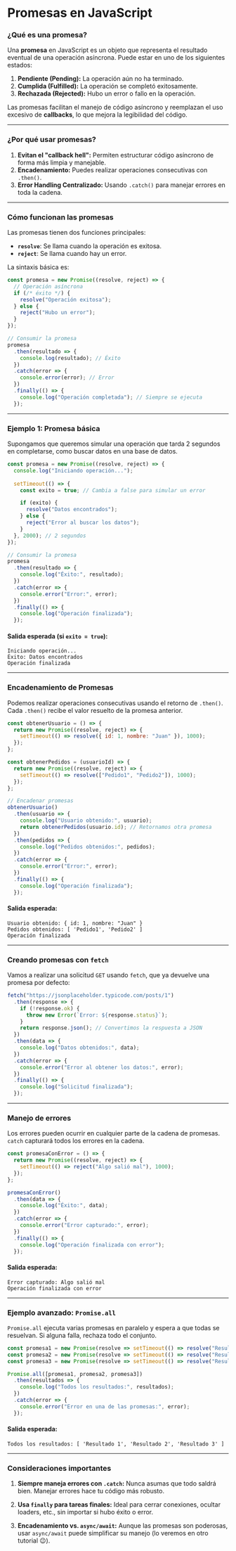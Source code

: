 # **Promesas en JavaScript**

### **¿Qué es una promesa?**

Una **promesa** en JavaScript es un objeto que representa el resultado eventual de una operación asíncrona. Puede estar en uno de los siguientes estados:

1. **Pendiente (Pending):** La operación aún no ha terminado.
2. **Cumplida (Fulfilled):** La operación se completó exitosamente.
3. **Rechazada (Rejected):** Hubo un error o fallo en la operación.

Las promesas facilitan el manejo de código asíncrono y reemplazan el uso excesivo de **callbacks**, lo que mejora la legibilidad del código.

---

### **¿Por qué usar promesas?**

1. **Evitan el "callback hell":** Permiten estructurar código asíncrono de forma más limpia y manejable.
2. **Encadenamiento:** Puedes realizar operaciones consecutivas con `.then()`.
3. **Error Handling Centralizado:** Usando `.catch()` para manejar errores en toda la cadena.

---

### **Cómo funcionan las promesas**

Las promesas tienen dos funciones principales:
- **`resolve`**: Se llama cuando la operación es exitosa.
- **`reject`**: Se llama cuando hay un error.

La sintaxis básica es:

```javascript
const promesa = new Promise((resolve, reject) => {
  // Operación asíncrona
  if (/* éxito */) {
    resolve("Operación exitosa");
  } else {
    reject("Hubo un error");
  }
});

// Consumir la promesa
promesa
  .then(resultado => {
    console.log(resultado); // Éxito
  })
  .catch(error => {
    console.error(error); // Error
  })
  .finally(() => {
    console.log("Operación completada"); // Siempre se ejecuta
  });
```

---

### **Ejemplo 1: Promesa básica**

Supongamos que queremos simular una operación que tarda 2 segundos en completarse, como buscar datos en una base de datos.

```javascript
const promesa = new Promise((resolve, reject) => {
  console.log("Iniciando operación...");
  
  setTimeout(() => {
    const exito = true; // Cambia a false para simular un error

    if (exito) {
      resolve("Datos encontrados");
    } else {
      reject("Error al buscar los datos");
    }
  }, 2000); // 2 segundos
});

// Consumir la promesa
promesa
  .then(resultado => {
    console.log("Éxito:", resultado);
  })
  .catch(error => {
    console.error("Error:", error);
  })
  .finally(() => {
    console.log("Operación finalizada");
  });
```

#### **Salida esperada (si `exito = true`):**
```
Iniciando operación...
Éxito: Datos encontrados
Operación finalizada
```

---

### **Encadenamiento de Promesas**

Podemos realizar operaciones consecutivas usando el retorno de `.then()`. Cada `.then()` recibe el valor resuelto de la promesa anterior.

```javascript
const obtenerUsuario = () => {
  return new Promise((resolve, reject) => {
    setTimeout(() => resolve({ id: 1, nombre: "Juan" }), 1000);
  });
};

const obtenerPedidos = (usuarioId) => {
  return new Promise((resolve, reject) => {
    setTimeout(() => resolve(["Pedido1", "Pedido2"]), 1000);
  });
};

// Encadenar promesas
obtenerUsuario()
  .then(usuario => {
    console.log("Usuario obtenido:", usuario);
    return obtenerPedidos(usuario.id); // Retornamos otra promesa
  })
  .then(pedidos => {
    console.log("Pedidos obtenidos:", pedidos);
  })
  .catch(error => {
    console.error("Error:", error);
  })
  .finally(() => {
    console.log("Operación finalizada");
  });
```

#### **Salida esperada:**
```
Usuario obtenido: { id: 1, nombre: "Juan" }
Pedidos obtenidos: [ 'Pedido1', 'Pedido2' ]
Operación finalizada
```

---

### **Creando promesas con `fetch`**

Vamos a realizar una solicitud `GET` usando `fetch`, que ya devuelve una promesa por defecto:

```javascript
fetch("https://jsonplaceholder.typicode.com/posts/1")
  .then(response => {
    if (!response.ok) {
      throw new Error(`Error: ${response.status}`);
    }
    return response.json(); // Convertimos la respuesta a JSON
  })
  .then(data => {
    console.log("Datos obtenidos:", data);
  })
  .catch(error => {
    console.error("Error al obtener los datos:", error);
  })
  .finally(() => {
    console.log("Solicitud finalizada");
  });
```

---

### **Manejo de errores**

Los errores pueden ocurrir en cualquier parte de la cadena de promesas. `catch` capturará todos los errores en la cadena.

```javascript
const promesaConError = () => {
  return new Promise((resolve, reject) => {
    setTimeout(() => reject("Algo salió mal"), 1000);
  });
};

promesaConError()
  .then(data => {
    console.log("Éxito:", data);
  })
  .catch(error => {
    console.error("Error capturado:", error);
  })
  .finally(() => {
    console.log("Operación finalizada con error");
  });
```

#### **Salida esperada:**
```
Error capturado: Algo salió mal
Operación finalizada con error
```

---

### **Ejemplo avanzado: `Promise.all`**

`Promise.all` ejecuta varias promesas en paralelo y espera a que todas se resuelvan. Si alguna falla, rechaza todo el conjunto.

```javascript
const promesa1 = new Promise(resolve => setTimeout(() => resolve("Resultado 1"), 1000));
const promesa2 = new Promise(resolve => setTimeout(() => resolve("Resultado 2"), 2000));
const promesa3 = new Promise(resolve => setTimeout(() => resolve("Resultado 3"), 3000));

Promise.all([promesa1, promesa2, promesa3])
  .then(resultados => {
    console.log("Todos los resultados:", resultados);
  })
  .catch(error => {
    console.error("Error en una de las promesas:", error);
  });
```

#### **Salida esperada:**
```
Todos los resultados: [ 'Resultado 1', 'Resultado 2', 'Resultado 3' ]
```

---

### **Consideraciones importantes**

1. **Siempre maneja errores con `.catch`:**
   Nunca asumas que todo saldrá bien. Manejar errores hace tu código más robusto.
   
2. **Usa `finally` para tareas finales:**
   Ideal para cerrar conexiones, ocultar loaders, etc., sin importar si hubo éxito o error.

3. **Encadenamiento vs. `async/await`:**
   Aunque las promesas son poderosas, usar `async/await` puede simplificar su manejo (lo veremos en otro tutorial 😉).
